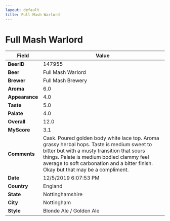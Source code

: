 ```yaml
---
layout: default
title: Full Mash Warlord
---
```


# Full Mash Warlord

| Field         | Value     |
|---------------|-----------|
| **BeerID** | 147955 |
| **Beer** | Full Mash Warlord |
| **Brewer** | Full Mash Brewery |
| **Aroma** | 6.0 |
| **Appearance** | 4.0 |
| **Taste** | 5.0 |
| **Palate** | 4.0 |
| **Overall** | 12.0 |
| **MyScore** | 3.1 |
| **Comments** | Cask. Poured golden body white lace top. Aroma grassy herbal hops. Taste is medium sweet to bitter but with a musty transition that sours things. Palate is medium bodied clammy feel average to soft carbonation and a bitter finish.  Okay but that may be a compliment. |
| **Date** | 12/5/2019 6:07:53 PM |
| **Country** | England |
| **State** | Nottinghamshire |
| **City** | Nottingham |
| **Style** | Blonde Ale / Golden Ale |
